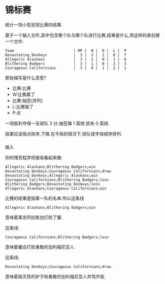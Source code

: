 # 锦标赛

统计一场小型足球比赛的结果.

基于一个输入文件,其中包含哪个队与哪个队进行比赛,结果是什么,用这样的表创建一个文件:

```text
Team                           | MP |  W |  D |  L |  P
Devastating Donkeys            |  3 |  2 |  1 |  0 |  7
Allegoric Alaskans             |  3 |  2 |  0 |  1 |  6
Blithering Badgers             |  3 |  1 |  0 |  2 |  3
Courageous Californians        |  3 |  0 |  1 |  2 |  1
```

那些缩写是什么意思?

- 比赛:比赛
- W:比赛赢了
- 比赛:抽签(并列)
- L:比赛输了
- P:点

一场胜利夺得一支球队 3 分.抽签赚 1 英镑.损失 0 英镑.

结果应该按点排序,下降.在平局的情况下,球队按字母顺序排列.

###

输入

你的理货程序将接收看起来像:

```text
Allegoric Alaskans;Blithering Badgers;win
Devastating Donkeys;Courageous Californians;draw
Devastating Donkeys;Allegoric Alaskans;win
Courageous Californians;Blithering Badgers;loss
Blithering Badgers;Devastating Donkeys;loss
Allegoric Alaskans;Courageous Californians;win
```

比赛的结果是指第一队的名单.所以这条线

```text
Allegoric Alaskans;Blithering Badgers;win
```

意味着寓言阿拉斯加打败了獾.

这条线:

```text
Courageous Californians;Blithering Badgers;loss
```

意味着獾会打败勇敢的加利福尼亚人.

这条线:

```text
Devastating Donkeys;Courageous Californians;draw
```

意味着毁灭性的驴子和勇敢的加利福尼亚人并驾齐驱.

[help-page]: https://exercism.io/tracks/rust/learning
[modules]: https://doc.rust-lang.org/book/2018-edition/ch07-00-modules.html
[cargo]: https://doc.rust-lang.org/book/2018-edition/ch14-00-more-about-cargo.html
[rust-tests]: https://doc.rust-lang.org/book/2018-edition/ch11-02-running-tests.html
